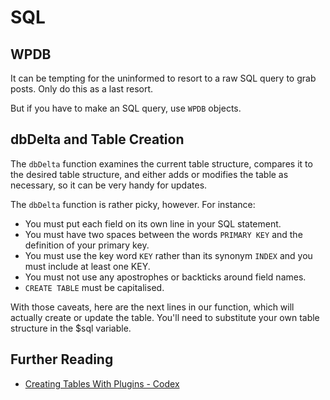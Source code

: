 # SQL

## WPDB

It can be tempting for the uninformed to resort to a raw SQL query to grab posts. Only do this as a last resort.

But if you have to make an SQL query, use `WPDB` objects.

## dbDelta and Table Creation

The `dbDelta` function examines the current table structure, compares it to the desired table structure, and either adds or modifies the table as necessary, so it can be very handy for updates.

The `dbDelta` function is rather picky, however. For instance:

* You must put each field on its own line in your SQL statement.
* You must have two spaces between the words `PRIMARY KEY` and the definition of your primary key.
* You must use the key word `KEY` rather than its synonym `INDEX` and you must include at least one KEY.
* You must not use any apostrophes or backticks around field names.
* `CREATE TABLE` must be capitalised.

With those caveats, here are the next lines in our function, which will actually create or update the table. You'll need to substitute your own table structure in the $sql variable.

## Further Reading

* [Creating Tables With Plugins - Codex](http://codex.wordpress.org/Creating_Tables_with_Plugins#Creating_or_Updating_the_Table)

